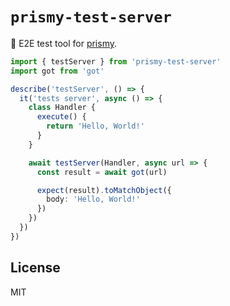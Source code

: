# `prismy-test-server`

:telescope: E2E test tool for [prismy](https://github.com/BoostIO/prismy).

```ts
import { testServer } from 'prismy-test-server'
import got from 'got'

describe('testServer', () => {
  it('tests server', async () => {
    class Handler {
      execute() {
        return 'Hello, World!'
      }
    }

    await testServer(Handler, async url => {
      const result = await got(url)

      expect(result).toMatchObject({
        body: 'Hello, World!'
      })
    })
  })
})
```

## License

MIT
